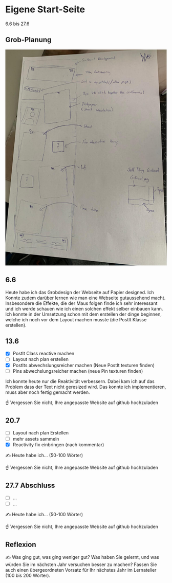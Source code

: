 # Eigene Start-Seite

6.6 bis 27.6

## Grob-Planung

![alt text](<WhatsApp Bild 2025-06-06 um 11.27.36_72e55453.jpg>)

## 6.6

Heute habe ich das Grobdesign der Webseite auf Papier designed. Ich Konnte zudem darüber lernen wie man eine Webseite gutaussehend macht. Insbesondere die Effekte, die der Maus folgen finde ich sehr interessant und ich werde schauen wie ich einen solchen effekt selber einbauen kann. Ich konnte in der Umsetzung schon mit dem erstellen der dinge beginnen, welche ich noch vor dem Layout machen musste (die PostIt Klasse erstellen).


## 13.6

- [x] PostIt Class reactive machen
- [ ] Layout nach plan erstellen
- [x] PostIts abwechslungsreicher machen (Neue PostIt texturen finden)
- [ ] Pins abwechslungsreicher machen (neue Pin texturen finden)

Ich konnte heute nur die Reaktivität verbessern. Dabei kam ich auf das Problem dass der Text nicht geresized wird. Das konnte ich implementieren, muss aber noch fertig gemacht werden.

☝️ Vergessen Sie nicht, Ihre angepasste Website auf github hochzuladen

## 20.7

- [ ] Layout nach plan Erstellen
- [ ] mehr assets sammeln
- [x] Reactivity fix einbringen (nach kommentar)

✍️ Heute habe ich... (50-100 Wörter)

☝️ Vergessen Sie nicht, Ihre angepasste Website auf github hochzuladen

## 27.7 Abschluss

- [ ] ...
- [ ] ...

✍️ Heute habe ich... (50-100 Wörter)

☝️ Vergessen Sie nicht, Ihre angepasste Website auf github hochzuladen

## Reflexion

✍️ Was ging gut, was ging weniger gut? Was haben Sie gelernt, und was würden Sie im nächsten Jahr versuchen besser zu machen? Fassen Sie auch einen übergeordneten Vorsatz für Ihr nächstes Jahr im Lernatelier (100 bis 200 Wörter).
